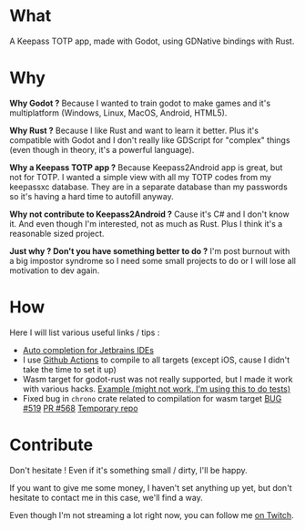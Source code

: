 # What

A Keepass TOTP app, made with Godot, using GDNative bindings with Rust.

# Why

**Why Godot ?** Because I wanted to train godot to make games and it's multiplatform (Windows, Linux, MacOS, Android, HTML5).

**Why Rust ?** Because I like Rust and want to learn it better. Plus it's compatible with Godot and I don't really like GDScript for "complex" things (even though in theory, it's a powerful language).

**Why a Keepass TOTP app ?** Because Keepass2Android app is great, but not for TOTP. I wanted a simple view with all my TOTP codes from my keepassxc database. They are in a separate database than my passwords so it's having a hard time to autofill anyway.

**Why not contribute to Keepass2Android ?** Cause it's C# and I don't know it. And even though I'm interested, not as much as Rust. Plus I think it's a reasonable sized project.

**Just why ? Don't you have something better to do ?** I'm post burnout with a big impostor syndrome so I need some small projects to do or I will lose all motivation to dev again.

# How

Here I will list various useful links / tips :

 - [Auto completion for Jetbrains IDEs](https://godot-rust.github.io/book/faq.html#auto-completion-with-intellij-rust-plugin)
 - I use [Github Actions](https://github.com/orion78fr/godot_keepass_rust_totp/blob/master/.github/workflows/build.yml) to compile to all targets (except iOS, cause I didn't take the time to set it up)
 - Wasm target for godot-rust was not really supported, but I made it work with various hacks. [Example (might not work, I'm using this to do tests)](https://orion78.fr/godot_test/keepassTotp.html)
 - Fixed bug in `chrono` crate related to compilation for wasm target [BUG #519](https://github.com/chronotope/chrono/issues/519) [PR #568](https://github.com/chronotope/chrono/pull/568) [Temporary repo](https://github.com/orion78fr/chrono)

# Contribute

Don't hesitate ! Even if it's something small / dirty, I'll be happy.

If you want to give me some money, I haven't set anything up yet, but don't hesitate to contact me in this case, we'll find a way.

Even though I'm not streaming a lot right now, you can follow me [on Twitch](https://www.twitch.tv/orion78fr).